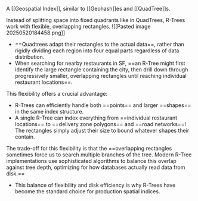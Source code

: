 A [[Geospatial Index]], similar to [[Geohash]]es and [[QuadTree]]s.

Instead of splitting space into fixed quadrants like in QuadTrees, R-Trees work with flexible, overlapping rectangles.
![[Pasted image 20250520184458.png]]
- ==Quadtrees adapt their rectangles to the actual data==, rather than rigidly dividing each region into four equal parts regardless of data distribution.
- When searching for nearby restaurants in SF, ==an R-Tree might first identify the large rectangle containing the city, then drill down through progressively smaller, overlapping rectangles until reaching individual restaurant locations==.

This flexibility offers a crucial advantage:
- R-Trees can efficiently handle both ==points== and larger ==shapes== in the same index structure.
- A single R-Tree can index everything from ==individual restaurant locations== to ==delivery zone polygons== and ==road networks==! The rectangles simply adjust their size to bound whatever shapes their contain.

The trade-off for this flexibility is that the ==overlapping rectangles sometimes force us to search multiple branches of the tree. Modern R-Tree implementations use sophisticated algorithms to balance this overlap against tree depth, optimizing for how databases actually read data from disk.==
- This balance of flexibility and disk efficiency is why R-Trees have become the standard choice for production spatial indices.